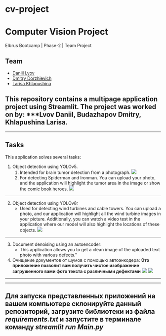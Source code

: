 # cv-project
# Computer Vision Project
Elbrus Bootcamp | Phase-2 | Team Project 
## Team
* [Daniil Lvov](https://github.com/Norgan97)
* [Dmitry Dorzhievich](https://github.com/DmitryDorzhievich)
* [Larisa Khlapushina](https://github.com/Khlapushina)
## This repository contains a multipage application project using Streamlit. The project was worked on by: ***Lvov Daniil, Budazhapov Dmitry, Khlapushina Larisa. 
___
## Tasks 
This application solves several tasks:
1. Object detection using YOLOv5.
   1. Intended for brain tumor detection from a photograph.
![](https://cdn.readovka.ru/n/1104148/1200x630/ec7da68ba3.jpg)
   2. For detecting Spiderman and Ironman. You can upload your photo, and the application will highlight the tumor area in the image or show the comic book heroes.
![](https://s2.best-wallpaper.net/wallpaper/2560x1440/1906/Iron-Man-and-Spider-man-DC-comics_2560x1440.jpg)
___
2. Object detection using YOLOv8:
   - Used for detecting wind turbines and cable towers. You can upload a photo, and our application will highlight all the wind turbine images in your picture. Additionally, you can watch a video test in the application where our model will also highlight the locations of these objects.
![](https://get.pxhere.com/photo/field-windmill-wind-cumulus-machine-wind-turbine-electricity-energy-england-power-mill-grassland-wind-farm-wind-turbines-835672.jpg)
___
3. Document denoising using an autoencoder:
   - This application allows you to get a clean image of the uploaded text photo with various defects."
3. Очищение документов от шумов с помощью автоэнкодера:
**Это приложение позволит вам получить чистое изображение загруженного вами фото текста с различными дефектами**
![](https://github.com/Norgan97/cv-project/blob/main/21.png)
![](https://github.com/Norgan97/cv-project/blob/main/2.png)
___
___
## Для запуска представленных приложений на вашем компьютере склонируйте данный репозиторий, загрузите библиотеки из файла ***requirements.txt*** и запустите в терминале команду ***streamlit run Main.py***
